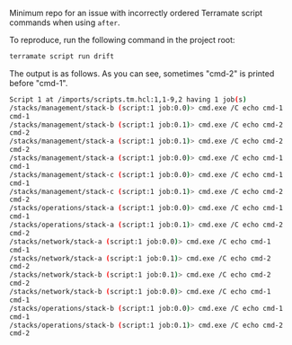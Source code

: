 Minimum repo for an issue with incorrectly ordered Terramate script commands when using `after`.

To reproduce, run the following command in the project root:

```bash
terramate script run drift
```

The output is as follows. As you can see, sometimes "cmd-2" is printed before "cmd-1".

```bash
Script 1 at /imports/scripts.tm.hcl:1,1-9,2 having 1 job(s)
/stacks/management/stack-b (script:1 job:0.0)> cmd.exe /C echo cmd-1
cmd-1
/stacks/management/stack-b (script:1 job:0.1)> cmd.exe /C echo cmd-2
cmd-2
/stacks/management/stack-a (script:1 job:0.1)> cmd.exe /C echo cmd-2
cmd-2
/stacks/management/stack-a (script:1 job:0.0)> cmd.exe /C echo cmd-1
cmd-1
/stacks/management/stack-c (script:1 job:0.0)> cmd.exe /C echo cmd-1
cmd-1
/stacks/management/stack-c (script:1 job:0.1)> cmd.exe /C echo cmd-2
cmd-2
/stacks/operations/stack-a (script:1 job:0.0)> cmd.exe /C echo cmd-1
cmd-1
/stacks/operations/stack-a (script:1 job:0.1)> cmd.exe /C echo cmd-2
cmd-2
/stacks/network/stack-a (script:1 job:0.0)> cmd.exe /C echo cmd-1
cmd-1
/stacks/network/stack-a (script:1 job:0.1)> cmd.exe /C echo cmd-2
cmd-2
/stacks/network/stack-b (script:1 job:0.1)> cmd.exe /C echo cmd-2
cmd-2
/stacks/network/stack-b (script:1 job:0.0)> cmd.exe /C echo cmd-1
cmd-1
/stacks/operations/stack-b (script:1 job:0.0)> cmd.exe /C echo cmd-1
cmd-1
/stacks/operations/stack-b (script:1 job:0.1)> cmd.exe /C echo cmd-2
cmd-2
```
